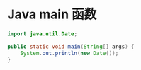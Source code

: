 Java main 函数
==============
```java
import java.util.Date;

public static void main(String[] args) {
    System.out.println(new Date());
}
```